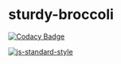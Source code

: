 # sturdy-broccoli
[![Codacy Badge](https://api.codacy.com/project/badge/Grade/41f4c460635b4e1a83d7eb756c6125d8)](https://www.codacy.com/app/OliverArthur/sturdy-broccoli?utm_source=github.com&amp;utm_medium=referral&amp;utm_content=OliverArthur/sturdy-broccoli&amp;utm_campaign=Badge_Grade)

[![js-standard-style](https://cdn.rawgit.com/standard/standard/master/badge.svg)](http://standardjs.com)
